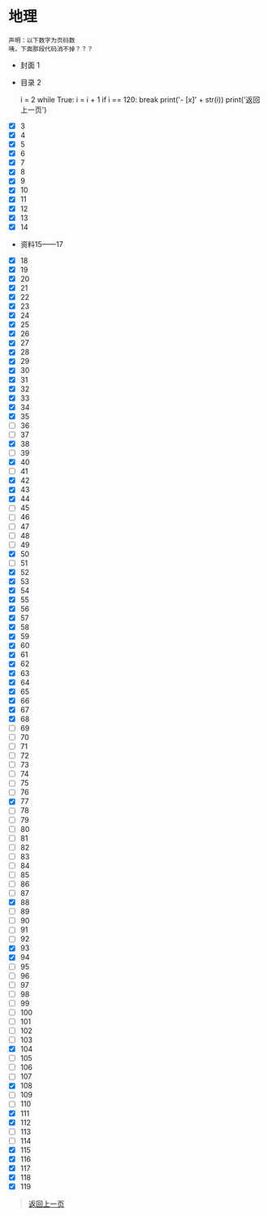 # 地理

    声明：以下数字为页码数
    咦，下面那段代码消不掉？？？

- 封面 1
- 目录 2

    i = 2
    while True:
        i = i + 1
        if i == 120:
            break
        print('- [x]' + str(i))
    print('返回上一页')

- [x] 3
- [x] 4
- [x] 5
- [x] 6
- [x] 7
- [x] 8
- [x] 9
- [x] 10
- [x] 11
- [x] 12
- [x] 13
- [x] 14
- 资料15——17
- [x] 18
- [x] 19
- [x] 20
- [x] 21
- [x] 22
- [x] 23
- [x] 24
- [x] 25
- [x] 26
- [x] 27
- [x] 28
- [x] 29
- [x] 30
- [x] 31
- [x] 32
- [x] 33
- [x] 34
- [x] 35
- [ ] 36
- [ ] 37
- [x] 38
- [ ] 39
- [x] 40
- [ ] 41
- [x] 42
- [x] 43
- [x] 44
- [ ] 45
- [ ] 46
- [ ] 47
- [ ] 48
- [ ] 49
- [x] 50
- [ ] 51
- [x] 52
- [x] 53
- [x] 54
- [x] 55
- [x] 56
- [x] 57
- [x] 58
- [x] 59
- [x] 60
- [x] 61
- [x] 62
- [x] 63
- [x] 64
- [x] 65
- [x] 66
- [x] 67
- [x] 68
- [ ] 69
- [ ] 70
- [ ] 71
- [ ] 72
- [ ] 73
- [ ] 74
- [ ] 75
- [ ] 76
- [x] 77
- [ ] 78
- [ ] 79
- [ ] 80
- [ ] 81
- [ ] 82
- [ ] 83
- [ ] 84
- [ ] 85
- [ ] 86
- [ ] 87
- [x] 88
- [ ] 89
- [ ] 90
- [ ] 91
- [ ] 92
- [x] 93
- [x] 94
- [ ] 95
- [ ] 96
- [ ] 97
- [ ] 98
- [ ] 99
- [ ] 100
- [ ] 101
- [ ] 102
- [ ] 103
- [x] 104
- [ ] 105
- [ ] 106
- [ ] 107
- [x] 108
- [ ] 109
- [ ] 110
- [x] 111
- [x] 112
- [ ] 113
- [ ] 114
- [x] 115
- [x] 116
- [x] 117
- [x] 118
- [x] 119
>[返回上一页](https://zhs141.github.io/homework/eight_han/index.html)
